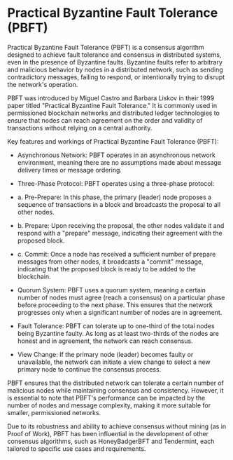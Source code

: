 # Practical Byzantine Fault Tolerance (PBFT)

Practical Byzantine Fault Tolerance (PBFT) is a consensus algorithm designed to achieve fault tolerance and consensus in distributed systems, even in the presence of Byzantine faults. Byzantine faults refer to arbitrary and malicious behavior by nodes in a distributed network, such as sending contradictory messages, failing to respond, or intentionally trying to disrupt the network's operation.

PBFT was introduced by Miguel Castro and Barbara Liskov in their 1999 paper titled "Practical Byzantine Fault Tolerance." It is commonly used in permissioned blockchain networks and distributed ledger technologies to ensure that nodes can reach agreement on the order and validity of transactions without relying on a central authority.

Key features and workings of Practical Byzantine Fault Tolerance (PBFT):

* Asynchronous Network: PBFT operates in an asynchronous network environment, meaning there are no assumptions made about message delivery times or message ordering.

* Three-Phase Protocol: PBFT operates using a three-phase protocol:

* a. Pre-Prepare: In this phase, the primary (leader) node proposes a sequence of transactions in a block and broadcasts the proposal to all other nodes.

* b. Prepare: Upon receiving the proposal, the other nodes validate it and respond with a "prepare" message, indicating their agreement with the proposed block.

* c. Commit: Once a node has received a sufficient number of prepare messages from other nodes, it broadcasts a "commit" message, indicating that the proposed block is ready to be added to the blockchain.

* Quorum System: PBFT uses a quorum system, meaning a certain number of nodes must agree (reach a consensus) on a particular phase before proceeding to the next phase. This ensures that the network progresses only when a significant number of nodes are in agreement.

* Fault Tolerance: PBFT can tolerate up to one-third of the total nodes being Byzantine faulty. As long as at least two-thirds of the nodes are honest and in agreement, the network can reach consensus.

* View Change: If the primary node (leader) becomes faulty or unavailable, the network can initiate a view change to select a new primary node to continue the consensus process.

PBFT ensures that the distributed network can tolerate a certain number of malicious nodes while maintaining consensus and consistency. However, it is essential to note that PBFT's performance can be impacted by the number of nodes and message complexity, making it more suitable for smaller, permissioned networks.

Due to its robustness and ability to achieve consensus without mining (as in Proof of Work), PBFT has been influential in the development of other consensus algorithms, such as HoneyBadgerBFT and Tendermint, each tailored to specific use cases and requirements.
